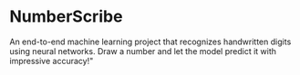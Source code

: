 # NumberScribe
An end-to-end machine learning project that recognizes handwritten digits using neural networks. Draw a number and let the model predict it with impressive accuracy!"
